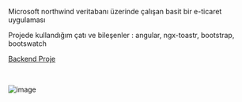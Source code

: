 <p>Microsoft northwind veritabanı üzerinde çalışan basit bir e-ticaret uygulaması</p>

<p>Projede kullandığım çatı ve bileşenler : angular, ngx-toastr, bootstrap, bootswatch</p>

<a href="https://github.com/aerdogan/dotnet/tree/main/KodlamaOrnekleri">Backend Proje</a>

<br />

![image](https://user-images.githubusercontent.com/193318/111538573-ea824600-877d-11eb-940e-0566c7823486.png)
